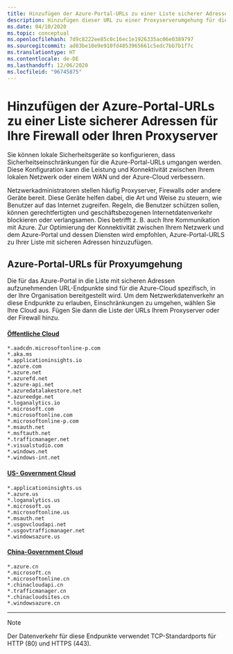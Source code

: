 ```yaml
---
title: Hinzufügen der Azure-Portal-URLs zu einer Liste sicherer Adressen für Ihre Firewall oder Ihren Proxyserver
description: Hinzufügen dieser URL zu einer Proxyserverumgehung für die Kommunikation mit dem Azure-Portal und dessen Dienste
ms.date: 04/10/2020
ms.topic: conceptual
ms.openlocfilehash: 7d9c8222ee85c0c16ec1e1926335ac06e0389797
ms.sourcegitcommit: ad83be10e9e910fd4853965661c5edc7bb7b1f7c
ms.translationtype: HT
ms.contentlocale: de-DE
ms.lasthandoff: 12/06/2020
ms.locfileid: "96745875"
---
```

# <a name="safelist-the-azure-portal-urls-on-your-firewall-or-proxy-server"></a>Hinzufügen der Azure-Portal-URLs zu einer Liste sicherer Adressen für Ihre Firewall oder Ihren Proxyserver

Sie können lokale Sicherheitsgeräte so konfigurieren, dass Sicherheitseinschränkungen für die Azure-Portal-URLs umgangen werden. Diese Konfiguration kann die Leistung und Konnektivität zwischen Ihrem lokalen Netzwerk oder einem WAN und der Azure-Cloud verbessern.

Netzwerkadministratoren stellen häufig Proxyserver, Firewalls oder andere Geräte bereit. Diese Geräte helfen dabei, die Art und Weise zu steuern, wie Benutzer auf das Internet zugreifen. Regeln, die Benutzer schützen sollen, können gerechtfertigten und geschäftsbezogenen Internetdatenverkehr blockieren oder verlangsamen. Dies betrifft z. B. auch Ihre Kommunikation mit Azure. Zur Optimierung der Konnektivität zwischen Ihrem Netzwerk und dem Azure-Portal und dessen Diensten wird empfohlen, Azure-Portal-URLS zu Ihrer Liste mit sicheren Adressen hinzuzufügen.

## <a name="azure-portal-urls-for-proxy-bypass"></a>Azure-Portal-URLs für Proxyumgehung

Die für das Azure-Portal in die Liste mit sicheren Adressen aufzunehmenden URL-Endpunkte sind für die Azure-Cloud spezifisch, in der Ihre Organisation bereitgestellt wird. Um dem Netzwerkdatenverkehr an diese Endpunkte zu erlauben, Einschränkungen zu umgehen, wählen Sie Ihre Cloud aus. Fügen Sie dann die Liste der URLs Ihrem Proxyserver oder der Firewall hinzu.

#### <a name="public-cloud"></a>[Öffentliche Cloud](#tab/public-cloud)

```
*.aadcdn.microsoftonline-p.com
*.aka.ms
*.applicationinsights.io
*.azure.com
*.azure.net
*.azurefd.net
*.azure-api.net
*.azuredatalakestore.net
*.azureedge.net
*.loganalytics.io
*.microsoft.com
*.microsoftonline.com
*.microsoftonline-p.com
*.msauth.net
*.msftauth.net
*.trafficmanager.net
*.visualstudio.com
*.windows.net
*.windows-int.net
```

#### <a name="us-government-cloud"></a>[US- Government Cloud](#tab/us-government-cloud)

```
*.applicationinsights.us
*.azure.us
*.loganalytics.us
*.microsoft.us
*.microsoftonline.us
*.msauth.net
*.usgovcloudapi.net
*.usgovtrafficmanager.net
*.windowsazure.us
```

#### <a name="china-government-cloud"></a>[China-Government Cloud](#tab/china-government-cloud)

```
*.azure.cn
*.microsoft.cn
*.microsoftonline.cn
*.chinacloudapi.cn
*.trafficmanager.cn
*.chinacloudsites.cn
*.windowsazure.cn
```
---

> [!NOTE]
> Der Datenverkehr für diese Endpunkte verwendet TCP-Standardports für HTTP (80) und HTTPS (443).
>
>

